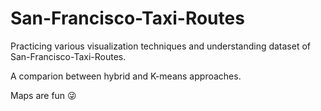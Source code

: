 # San-Francisco-Taxi-Routes

Practicing various visualization techniques and understanding dataset of San-Francisco-Taxi-Routes.

A comparion between hybrid and K-means approaches.

Maps are fun 😜
